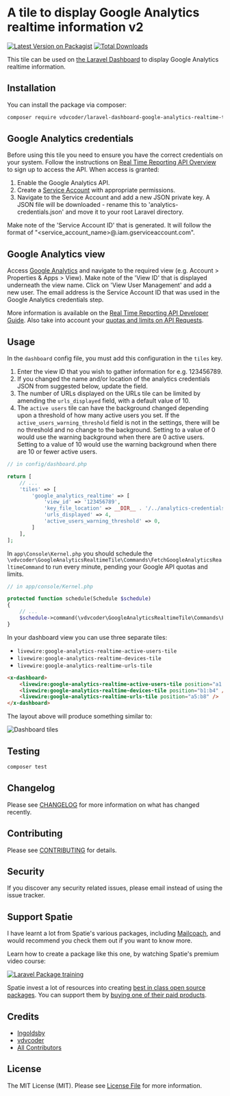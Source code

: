 # A tile to display Google Analytics realtime information v2

[![Latest Version on Packagist](https://img.shields.io/packagist/v/vdvcoder/laravel-dashboard-google-analytics-realtime-tile-v2.svg?style=flat-square)](https://packagist.org/packages/vdvcoder/laravel-dashboard-google-analytics-realtime-tile-v2#2.0.0)
[![Total Downloads](https://img.shields.io/packagist/dt/vdvcoder/laravel-dashboard-google-analytics-realtime-tile-v2.svg?style=flat-square)](https://packagist.org/packages/vdvcoder/laravel-dashboard-google-analytics-realtime-tile-v2)

This tile can be used on [the Laravel Dashboard](https://docs.spatie.be/laravel-dashboard) to display Google Analytics realtime information.

## Installation

You can install the package via composer:

```bash
composer require vdvcoder/laravel-dashboard-google-analytics-realtime-tile
```

## Google Analytics credentials

Before using this tile you need to ensure you have the correct credentials on your system. Follow the instructions on [Real Time Reporting API Overview](https://developers.google.com/analytics/devguides/reporting/realtime/v3) to sign up to access the API. When access is granted:
1. Enable the Google Analytics API.
2. Create a [Service Account](https://developers.google.com/identity/protocols/oauth2/service-account) with appropriate permissions.
3. Navigate to the Service Account and add a new JSON private key. A JSON file will be downloaded - rename this to 'analytics-credentials.json' and move it to your root Laravel directory.

Make note of the 'Service Account ID' that is generated. It will follow the format of "<service_account_name>@<name>.iam.gserviceaccount.com".

## Google Analytics view

Access [Google Analytics](https://analytics.google.com/analytics) and navigate to the required view (e.g. Account > Properties & Apps > View). Make note of the 'View ID' that is displayed underneath the view name. Click on 'View User Management' and add a new user. The email address is the Service Account ID that was used in the Google Analytics credentials step.

More information is available on the [Real Time Reporting API Developer Guide](https://developers.google.com/analytics/devguides/reporting/realtime/v3/devguide). Also take into account your [quotas and limits on API Requests](https://developers.google.com/analytics/devguides/config/mgmt/v3/limits-quotas).

## Usage

In the `dashboard` config file, you must add this configuration in the `tiles` key.

1. Enter the view ID that you wish to gather information for e.g. 123456789.
2. If you changed the name and/or location of the analytics credentials JSON from suggested below, update the field.
3. The number of URLs displayed on the URLs tile can be limited by amending the `urls_displayed` field, with a default value of 10.
4. The `active users` tile can have the background changed depending upon a threshold of how many active users you set. If the `active_users_warning_threshold` field is not in the settings, there will be no threshold and no change to the background. Setting to a value of 0 would use the warning background when there are 0 active users. Setting to a value of 10 would use the warning background when there are 10 or fewer active users.

```php
// in config/dashboard.php

return [
    // ...
    'tiles' => [
        'google_analytics_realtime' => [
            'view_id' => '123456789',
            'key_file_location' => __DIR__ . '/../analytics-credentials.json',
            'urls_displayed' => 4,
            'active_users_warning_threshold' => 0,
        ]
    ],
];
```

In `app\Console\Kernel.php` you should schedule the `\vdvcoder\GoogleAnalyticsRealtimeTile\Commands\FetchGoogleAnalyticsRealtimeCommand` to run every minute, pending your Google API quotas and limits.

```php
// in app/console/Kernel.php

protected function schedule(Schedule $schedule)
{
    // ...
    $schedule->command(\vdvcoder\GoogleAnalyticsRealtimeTile\Commands\FetchGoogleAnalyticsRealtimeCommand::class)->everyMinute();
}
```

In your dashboard view you can use three separate tiles:
* `livewire:google-analytics-realtime-active-users-tile`
* `livewire:google-analytics-realtime-devices-tile`
* `livewire:google-analytics-realtime-urls-tile`

```html
<x-dashboard>
    <livewire:google-analytics-realtime-active-users-tile position="a1:a4" />
    <livewire:google-analytics-realtime-devices-tile position="b1:b4" />
    <livewire:google-analytics-realtime-urls-tile position="a5:b8" />
</x-dashboard>
```

The layout above will produce something similar to:

![Dashboard tiles](https://user-images.githubusercontent.com/26500496/84089697-05779b00-aa33-11ea-86e3-e2d4da80fc6b.png)

## Testing

``` bash
composer test
```

## Changelog

Please see [CHANGELOG](CHANGELOG.md) for more information on what has changed recently.

## Contributing

Please see [CONTRIBUTING](CONTRIBUTING.md) for details.

## Security

If you discover any security related issues, please email instead of using the issue tracker.

## Support Spatie

I have learnt a lot from Spatie's various packages, including [Mailcoach](https://mailcoach.app), and would recommend you check them out if you want to know more.

Learn how to create a package like this one, by watching Spatie's premium video course:

[![Laravel Package training](https://spatie.be/github/package-training.jpg)](https://laravelpackage.training)

Spatie invest a lot of resources into creating [best in class open source packages](https://spatie.be/open-source). You can support them by [buying one of their paid products](https://spatie.be/open-source/support-us).

## Credits

- [Ingoldsby](https://github.com/ingoldsby)
- [vdvcoder](https://github.com/vdvcoder)
- [All Contributors](../../contributors)

## License

The MIT License (MIT). Please see [License File](LICENSE.md) for more information.
